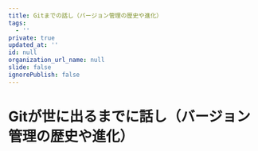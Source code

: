 ```yaml
---
title: Gitまでの話し（バージョン管理の歴史や進化）
tags:
  - ''
private: true
updated_at: ''
id: null
organization_url_name: null
slide: false
ignorePublish: false
---
```

# Gitが世に出るまでに話し（バージョン管理の歴史や進化）

